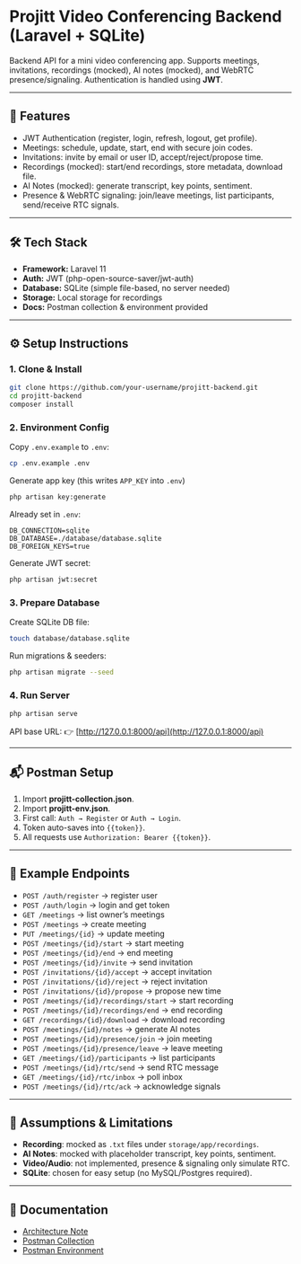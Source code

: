 # Projitt Video Conferencing Backend (Laravel + SQLite)

Backend API for a mini video conferencing app.
Supports meetings, invitations, recordings (mocked), AI notes (mocked), and WebRTC presence/signaling.
Authentication is handled using **JWT**.

---

## 🚀 Features

* JWT Authentication (register, login, refresh, logout, get profile).
* Meetings: schedule, update, start, end with secure join codes.
* Invitations: invite by email or user ID, accept/reject/propose time.
* Recordings (mocked): start/end recordings, store metadata, download file.
* AI Notes (mocked): generate transcript, key points, sentiment.
* Presence & WebRTC signaling: join/leave meetings, list participants, send/receive RTC signals.

---

## 🛠️ Tech Stack

* **Framework:** Laravel 11
* **Auth:** JWT (php-open-source-saver/jwt-auth)
* **Database:** SQLite (simple file-based, no server needed)
* **Storage:** Local storage for recordings
* **Docs:** Postman collection & environment provided

---

## ⚙️ Setup Instructions

### 1. Clone & Install

```bash
git clone https://github.com/your-username/projitt-backend.git
cd projitt-backend
composer install
```

### 2. Environment Config

Copy `.env.example` to `.env`:

```bash
cp .env.example .env
```

Generate app key (this writes `APP_KEY` into `.env`)

```bash
php artisan key:generate
```

Already set in `.env`:

```env
DB_CONNECTION=sqlite
DB_DATABASE=./database/database.sqlite
DB_FOREIGN_KEYS=true
```

Generate JWT secret:

```bash
php artisan jwt:secret
```

### 3. Prepare Database

Create SQLite DB file:

```bash
touch database/database.sqlite
```

Run migrations & seeders:

```bash
php artisan migrate --seed
```

### 4. Run Server

```bash
php artisan serve
```

API base URL:
👉 [http://127.0.0.1:8000/api](http://127.0.0.1:8000/api)

---

## 📬 Postman Setup

1. Import **projitt-collection.json**.
2. Import **projitt-env.json**.
3. First call: `Auth → Register` or `Auth → Login`.
4. Token auto-saves into `{{token}}`.
5. All requests use `Authorization: Bearer {{token}}`.

---

## 🧪 Example Endpoints

* `POST /auth/register` → register user
* `POST /auth/login` → login and get token
* `GET /meetings` → list owner’s meetings
* `POST /meetings` → create meeting
* `PUT /meetings/{id}` → update meeting
* `POST /meetings/{id}/start` → start meeting
* `POST /meetings/{id}/end` → end meeting
* `POST /meetings/{id}/invite` → send invitation
* `POST /invitations/{id}/accept` → accept invitation
* `POST /invitations/{id}/reject` → reject invitation
* `POST /invitations/{id}/propose` → propose new time
* `POST /meetings/{id}/recordings/start` → start recording
* `POST /meetings/{id}/recordings/end` → end recording
* `GET /recordings/{id}/download` → download recording
* `POST /meetings/{id}/notes` → generate AI notes
* `POST /meetings/{id}/presence/join` → join meeting
* `POST /meetings/{id}/presence/leave` → leave meeting
* `GET /meetings/{id}/participants` → list participants
* `POST /meetings/{id}/rtc/send` → send RTC message
* `GET /meetings/{id}/rtc/inbox` → poll inbox
* `POST /meetings/{id}/rtc/ack` → acknowledge signals

---

## 📌 Assumptions & Limitations

* **Recording**: mocked as `.txt` files under `storage/app/recordings`.
* **AI Notes**: mocked with placeholder transcript, key points, sentiment.
* **Video/Audio**: not implemented, presence & signaling only simulate RTC.
* **SQLite**: chosen for easy setup (no MySQL/Postgres required).

---
## 📑 Documentation

- [Architecture Note](./ARCHITECTURE_NOTE.md)
- [Postman Collection](./docs/projitt-collection.json)
- [Postman Environment](./docs/projitt-env.json)
